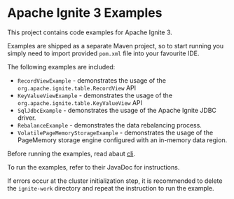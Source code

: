 # Apache Ignite 3 Examples

This project contains code examples for Apache Ignite 3.

Examples are shipped as a separate Maven project, so to start running you simply need
to import provided `pom.xml` file into your favourite IDE.

The following examples are included:
* `RecordViewExample` - demonstrates the usage of the `org.apache.ignite.table.RecordView` API
* `KeyValueViewExample` - demonstrates the usage of the `org.apache.ignite.table.KeyValueView` API
* `SqlJdbcExample` - demonstrates the usage of the Apache Ignite JDBC driver.
* `RebalanceExample` - demonstrates the data rebalancing process.
* `VolatilePageMemoryStorageExample` - demonstrates the usage of the PageMemory storage engine configured with an in-memory data region.

Before running the examples, read abaut [cli](https://ignite.apache.org/docs/3.0.0-alpha/ignite-cli-tool).

To run the examples, refer to their JavaDoc for instructions.

If errors occur at the cluster initialization step, it is recommended to delete the `ignite-work` directory and repeat the instruction to run the example.